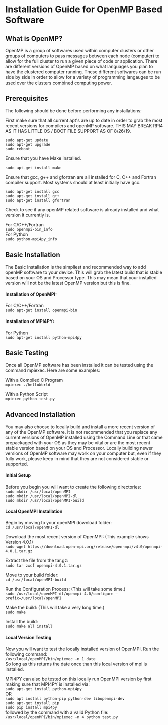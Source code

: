 # Installation Guide for OpenMP Based Software

## What is OpenMP?

OpenMP is a group of softwares used within computer clusters or other groups of computers to pass messages between each node (computer) to allow for the full cluster to run a given piece of code or application. There are different versions of OpenMP based on what languages you plan to have the clustered computer running. These different softwares can be run side by side in order to allow for a variety of programming langauges to be used over the clusters combined computing power.

## Prerequisites

The following should be done before performing any installations:

First make sure that all current apt's are up to date in order to grab the most recent versions for compilers and openMP software.
THIS MAY BREAK RPI4 AS IT HAS LITTLE OS / BOOT FILE SUPPORT AS OF 8/26/19.

`sudo apt-get update` <br />
`sudo apt-get upgrade` <br />
`sudo reboot` <br />

Ensure that you have Make installed.

`sudo apt-get install make` <br />

Ensure that gcc, g++ and gfortran are all installed for C, C++ and Fortran compiler support. Most systems should at least initially have gcc.

`sudo apt-get install gcc` <br />
`sudo apt-get install g++` <br />
`sudo apt-get install gfortran` <br />

Check to see if any openMP related software is already installed and what version it currently is.

For C/C++/Fortran <br />
`sudo openmpi-bin_info` <br />
For Python <br />
`sudo python-mpi4py_info` <br />

## Basic Installation

The Basic Installation is the simpliest and recommended way to add openMP software to your device. This will grab the latest build that is stable based on your OS and Processor type. This may mean that your installed version will not be the latest OpenMP version but this is fine.

#### Installation of OpenMPI:
For C/C++/Fortran <br />
`sudo apt-get install openmpi-bin` <br />

#### Installation of MPI4PY:
For Python <br />
`sudo apt-get install python-mpi4py` <br />

## Basic Testing

Once all OpenMP software has been installed it can be tested using the command mpiexec. Here are some examples:

With a Compiled C Program <br />
`mpiexec ./helloWorld`<br />

With a Python Script <br />
`mpiexec python test.py`<br />

## Advanced Installation

You may also choose to locally build and install a more recent version of any of the OpenMP software. It is not recommended that you replace any current versions of OpenMP installed using the Command Line or that came prepackaged with your OS as they may be vital or are the most recent stable version based on your OS and Processor. Locally building newer versions of OpenMP software may work on your computer but, even if they fully work, please keep in mind that they are not considered stable or supported.

#### Initial Setup

Before you begin you will want to create the following directories: <br />
`sudo mkdir /usr/local/openMPI` <br />
`sudo mkdir /usr/local/openMPI-dl` <br />
`sudo mkdir /usr/local/openMPI-build` <br />

#### Local OpenMPI Installation

Begin by moving to your openMPI download folder: <br />
`cd /usr/local/openMPI-dl` <br />

Download the most recent version of OpenMPI: (This example shows Version 4.0.1) <br />
`sudo wget https://download.open-mpi.org/release/open-mpi/v4.0/openmpi-4.0.1.tar.gz`<br />

Extract the file from the tar.gz: <br />
`sudo tar zxcf openmpi-4.0.1.tar.gz` <br />

Move to your build folder: <br />
`cd /usr/local/openMPI-build` <br />

Run the Configuration Process: (This will take some time.) <br />
`sudo /usr/local/openMPI-dl/openmpi-4.0/configure –prefix=/usr/local/openMPI` <br />

Make the build: (This will take a very long time.) <br />
`sudo make` <br />

Install the build: <br />
`sudo make all install`

#### Local Version Testing

Now you will want to test the locally installed version of OpenMPI. 
Run the following command: <br />
`/usr/local/openMPI/bin/mpiexec -n 1 date` <br />
So long as this returns the date once than this local version of mpi is installed.

MPI4PY can also be tested on this locally run OpenMPI version by first making sure that MPI4PY is installed via: <br />
`sudo apt-get install python-mpi4py` <br />
OR <br />
`sudo apt install python-pip python-dev libopenmpi-dev`<br />
`sudo apt-get install pip` <br />
`sudo pip install mpi4py` <br />
followed by the command with a valid Python file: <br />
`/usr/local/openMPI/bin/mpiexec -n 4 python test.py` <br />
